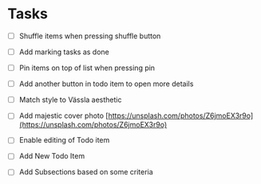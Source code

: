 #  Tasks

- [ ]  Shuffle items when pressing shuffle button
- [ ]  Add marking tasks as done
- [ ]  Pin items on top of list when pressing pin
- [ ]  Add another button in todo item to open more details
- [ ]  Match style to Vässla aesthetic
- [ ]  Add majestic cover photo [https://unsplash.com/photos/Z6jmoEX3r9o](https://unsplash.com/photos/Z6jmoEX3r9o)
- [ ]  Enable editing of Todo item
- [ ]  Add New Todo Item
- [ ]  Add Subsections based on some criteria

